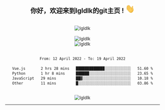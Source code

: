 <div align="center">
<h2> 你好，欢迎来到lgldlk的git主页 ! <img src="https://github.com/lgldlk/lgldlk/blob/main/gifs/Hi.gif" width="30px"></h2>
</div>

<div align="center">
 </br>
 <img src="http://aiitapp.cn:8091/?color=rgba(37,144,118,1)&shadowColor=rgba(12,16,20,1)&fontSize=120&&shadowOffsetX=9&shadowOffsetY=11" height="26px" alt="lgldlk" />
 </br>

   </br>
 <img src="https://github-readme-stats.vercel.app/api?username=lgldlk&show_icons=true&theme=gotham&locale=cn" alt="lgldlk" />
 

</br>

<img  src="http://github-readme-stats.vercel.app/api/top-langs/?username=lgldlk&show_icons=true&theme=gotham&locale=cn&layout=compact" alt="lgldlk"/>  
</br>
</br>

<!--START_SECTION:waka-->

```text
From: 12 April 2022 - To: 19 April 2022

Vue.js       2 hrs 28 mins   █████████████░░░░░░░░░░░░   51.60 %
Python       1 hr 8 mins     ██████░░░░░░░░░░░░░░░░░░░   23.65 %
JavaScript   29 mins         ██▓░░░░░░░░░░░░░░░░░░░░░░   10.18 %
Other        11 mins         █░░░░░░░░░░░░░░░░░░░░░░░░   03.86 %
```

<!--END_SECTION:waka-->

 </br>
  <img src="https://visitor-badge.glitch.me/badge?page_id=lgldlk" alt="lgldlk" />

---

 

